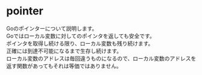 # pointer
Goのポインターについて説明します。  
Goではローカル変数に対してのポインタを返しても安全です。  
ポインタを取得し続ける限り、ローカル変数も残り続けます。  
正確には到達不可能になるまで生存し続けます。  
ローカル変数のアドレスは毎回違うものになるので、ローカル変数のアドレスを返す関数があってもそれは等価ではありません。  


